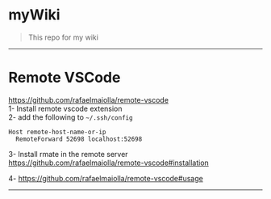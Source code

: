 # myWiki
> This repo for my wiki

***
# Remote VSCode   
https://github.com/rafaelmaiolla/remote-vscode       
1- Install remote vscode extension    
2- add the following to `~/.ssh/config`
```
Host remote-host-name-or-ip
  RemoteForward 52698 localhost:52698
```
3- Install rmate in the remote server    
https://github.com/rafaelmaiolla/remote-vscode#installation

4- https://github.com/rafaelmaiolla/remote-vscode#usage
***

